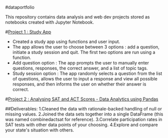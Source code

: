 #dataportfolio

This repository contains data analysis and web dev projects stored as notebooks created with Jupyter Notebook.

#[Project 1 : Study App ](https://github.com/miahk77/dataportfolio/blob/main/study_app.ipynb)
- Created a study app using functions and user input.
- The app allows the user to choose between 3 options : add a question, initiate a study session and quit. The first two options are run using a function.
- Add question option : The app prompts the user to manually enter questions, responses, the correct answer, and a list of topic tags. 
- Study session option : The app randomly selects a question from the list of questions, allows the user to input a response and view all possible responses, and then informs the user on whether their answer is correct. 

#[Project 2 : Analysing SAT and ACT Scores - Data Analytics using Pandas](https://github.com/miahk77/dataportfolio/blob/main/Assignment%202%20-%20College%20Board.ipynb)

##Deliverables:
1.Cleaned the data with rationale-backed handling of null or missing values.
2.Joined the data sets together into a single DataFrame (this was named combinedactsat for reference).
3.Correlate participation rates in SAT tests with other data points of your choosing. 
4.Explore and compare your state's situation with others.

